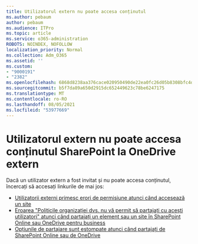 ```yaml
---
title: Utilizatorul extern nu poate accesa conținutul
ms.author: pebaum
author: pebaum
ms.audience: ITPro
ms.topic: article
ms.service: o365-administration
ROBOTS: NOINDEX, NOFOLLOW
localization_priority: Normal
ms.collection: Adm_O365
ms.assetid: ''
ms.custom:
- "9000191"
- "2382"
ms.openlocfilehash: 6868d8238aa376cace020950490de22ea0fc26d05b8308bfc4d9e5f1fc992bf2
ms.sourcegitcommit: b5f7da89a650d2915dc652449623c78be6247175
ms.translationtype: MT
ms.contentlocale: ro-RO
ms.lasthandoff: 08/05/2021
ms.locfileid: "53977669"
---
```

# <a name="external-user-cannot-access-sharepoint-or-onedrive-content"></a>Utilizatorul extern nu poate accesa conținutul SharePoint la OneDrive extern

Dacă un utilizator extern a fost invitat și nu poate accesa conținutul, încercați să accesați linkurile de mai jos:

- [Utilizatorii externi primesc erori de permisiune atunci când accesează un site](https://docs.microsoft.com/sharepoint/support/administration/access-denied-or-need-permission-error-sharepoint-online-or-onedrive-for-business)
- [Eroarea "Politicile organizației dvs. nu vă permit să partajați cu acești utilizatori" atunci când partajați un element sau un site în SharePoint Online sau OneDrive pentru business](https://docs.microsoft.com/sharepoint/support/administration/organization-policies-do-not-allow-you-to-share-with-users-error)
- [Opțiunile de partajare sunt estompate atunci când partajați de SharePoint Online sau de OneDrive](https://docs.microsoft.com/sharepoint/support/administration/sharing-options-grayed-out-when-sharing-from-sharepoint-online-or-onedrive)
